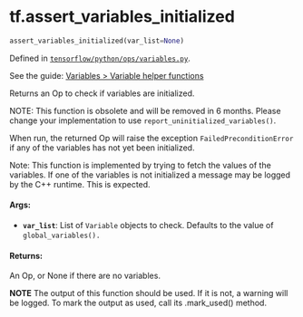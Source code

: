 <div itemscope itemtype="http://developers.google.com/ReferenceObject">
<meta itemprop="name" content="tf.assert_variables_initialized" />
</div>

# tf.assert_variables_initialized

``` python
assert_variables_initialized(var_list=None)
```



Defined in [`tensorflow/python/ops/variables.py`](https://www.tensorflow.org/code/tensorflow/python/ops/variables.py).

See the guide: [Variables > Variable helper functions](../../../api_guides/python/state_ops.md#Variable_helper_functions)

Returns an Op to check if variables are initialized.

NOTE: This function is obsolete and will be removed in 6 months.  Please
change your implementation to use `report_uninitialized_variables()`.

When run, the returned Op will raise the exception `FailedPreconditionError`
if any of the variables has not yet been initialized.

Note: This function is implemented by trying to fetch the values of the
variables. If one of the variables is not initialized a message may be
logged by the C++ runtime. This is expected.

#### Args:

* <b>`var_list`</b>: List of `Variable` objects to check. Defaults to the
    value of `global_variables().`


#### Returns:

  An Op, or None if there are no variables.


**NOTE** The output of this function should be used.  If it is not, a warning will be logged.  To mark the output as used, call its .mark_used() method.